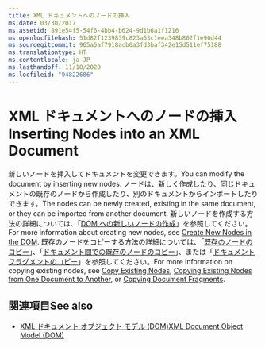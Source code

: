 ```yaml
---
title: XML ドキュメントへのノードの挿入
ms.date: 03/30/2017
ms.assetid: 891e54f5-54f6-4bb4-b624-9d1b6a1f1216
ms.openlocfilehash: 51d82f1239839c823a63c1eea348b802f1e90d44
ms.sourcegitcommit: 965a5af7918acb0a3fd3baf342e15d511ef75188
ms.translationtype: HT
ms.contentlocale: ja-JP
ms.lasthandoff: 11/18/2020
ms.locfileid: "94822686"
---
```

# <a name="inserting-nodes-into-an-xml-document"></a><span data-ttu-id="249bc-102">XML ドキュメントへのノードの挿入</span><span class="sxs-lookup"><span data-stu-id="249bc-102">Inserting Nodes into an XML Document</span></span>
<span data-ttu-id="249bc-103">新しいノードを挿入してドキュメントを変更できます。</span><span class="sxs-lookup"><span data-stu-id="249bc-103">You can modify the document by inserting new nodes.</span></span> <span data-ttu-id="249bc-104">ノードは、新しく作成したり、同じドキュメントの既存のノードから作成したり、別のドキュメントからインポートしたりできます。</span><span class="sxs-lookup"><span data-stu-id="249bc-104">The nodes can be newly created, existing in the same document, or they can be imported from another document.</span></span> <span data-ttu-id="249bc-105">新しいノードを作成する方法の詳細については、「[DOM への新しいノードの作成](create-new-nodes-in-the-dom.md)」を参照してください。</span><span class="sxs-lookup"><span data-stu-id="249bc-105">For more information about creating new nodes, see [Create New Nodes in the DOM](create-new-nodes-in-the-dom.md).</span></span> <span data-ttu-id="249bc-106">既存のノードをコピーする方法の詳細については、「[既存のノードのコピー](copy-existing-nodes.md)」、「[ドキュメント間での既存のノードのコピー](copying-existing-nodes-from-one-document-to-another.md)」、または「[ドキュメント フラグメントのコピー](copying-document-fragments.md)」を参照してください。</span><span class="sxs-lookup"><span data-stu-id="249bc-106">For more information on copying existing nodes, see [Copy Existing Nodes](copy-existing-nodes.md), [Copying Existing Nodes from One Document to Another](copying-existing-nodes-from-one-document-to-another.md), or [Copying Document Fragments](copying-document-fragments.md).</span></span>  
  
## <a name="see-also"></a><span data-ttu-id="249bc-107">関連項目</span><span class="sxs-lookup"><span data-stu-id="249bc-107">See also</span></span>

- [<span data-ttu-id="249bc-108">XML ドキュメント オブジェクト モデル (DOM)</span><span class="sxs-lookup"><span data-stu-id="249bc-108">XML Document Object Model (DOM)</span></span>](xml-document-object-model-dom.md)
